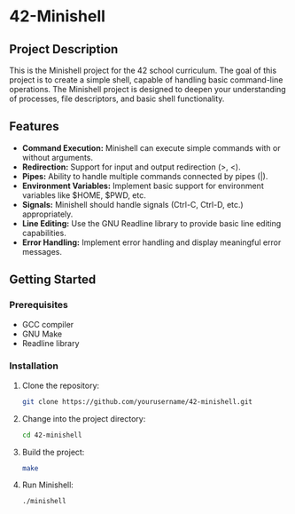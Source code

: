# 42-Minishell

## Project Description

This is the Minishell project for the 42 school curriculum. The goal of this project is to create a simple shell, capable of handling basic command-line operations. The Minishell project is designed to deepen your understanding of processes, file descriptors, and basic shell functionality.

## Features

- **Command Execution:** Minishell can execute simple commands with or without arguments.
- **Redirection:** Support for input and output redirection (>, <).
- **Pipes:** Ability to handle multiple commands connected by pipes (|).
- **Environment Variables:** Implement basic support for environment variables like $HOME, $PWD, etc.
- **Signals:** Minishell should handle signals (Ctrl-C, Ctrl-D, etc.) appropriately.
- **Line Editing:** Use the GNU Readline library to provide basic line editing capabilities.
- **Error Handling:** Implement error handling and display meaningful error messages.

## Getting Started

### Prerequisites

- GCC compiler
- GNU Make
- Readline library

### Installation

1. Clone the repository:

    ```bash
    git clone https://github.com/yourusername/42-minishell.git
    ```

2. Change into the project directory:

    ```bash
    cd 42-minishell
    ```

3. Build the project:

    ```bash
    make
    ```

4. Run Minishell:

    ```bash
    ./minishell
    ```
